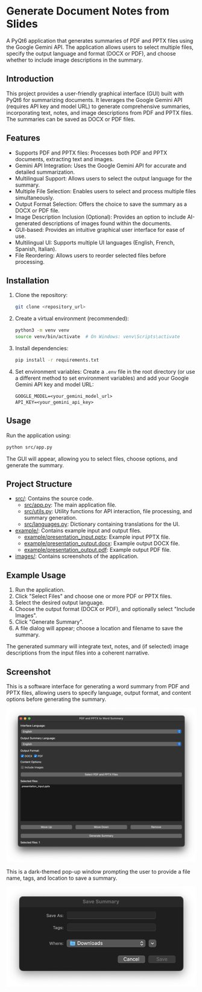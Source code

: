 # Generate Document Notes from Slides

A PyQt6 application that generates summaries of PDF and PPTX files using the Google Gemini API.  The application allows users to select multiple files, specify the output language and format (DOCX or PDF), and choose whether to include image descriptions in the summary.

## Introduction

This project provides a user-friendly graphical interface (GUI) built with PyQt6 for summarizing documents. It leverages the Google Gemini API (requires API key and model URL) to generate comprehensive summaries, incorporating text, notes, and image descriptions from PDF and PPTX files. The summaries can be saved as DOCX or PDF files.

## Features

- Supports PDF and PPTX files:  Processes both PDF and PPTX documents, extracting text and images.
- Gemini API Integration: Uses the Google Gemini API for accurate and detailed summarization.
- Multilingual Support:  Allows users to select the output language for the summary.
- Multiple File Selection: Enables users to select and process multiple files simultaneously.
- Output Format Selection:  Offers the choice to save the summary as a DOCX or PDF file.
- Image Description Inclusion (Optional):  Provides an option to include AI-generated descriptions of images found within the documents.
- GUI-based:  Provides an intuitive graphical user interface for ease of use.
- Multilingual UI: Supports multiple UI languages (English, French, Spanish, Italian).
- File Reordering: Allows users to reorder selected files before processing.


## Installation

1. Clone the repository:
   ```bash
   git clone <repository_url>
   ```
2. Create a virtual environment (recommended):
   ```bash
   python3 -m venv venv
   source venv/bin/activate  # On Windows: venv\Scripts\activate
   ```
3. Install dependencies:
   ```bash
   pip install -r requirements.txt
   ```
4. Set environment variables: Create a `.env` file in the root directory (or use a different method to set environment variables) and add your Google Gemini API key and model URL:
   ```
   GOOGLE_MODEL=<your_gemini_model_url>
   API_KEY=<your_gemini_api_key>
   ```


## Usage

Run the application using:

```bash
python src/app.py
```

The GUI will appear, allowing you to select files, choose options, and generate the summary.


## Project Structure

- [src/](./src): Contains the source code.
    - [src/app.py](./src/app.py): The main application file.  
    - [src/utils.py](./src/utils.py): Utility functions for API interaction, file processing, and summary generation. 
    - [src/languages.py](./src/languages.py): Dictionary containing translations for the UI. 
- [example/](./example): Contains example input and output files.
    - [example/presentation_input.pptx](./example/presentation_input.pptx): Example input PPTX file. 
    - [example/presentation_output.docx](./example/presentation_output.docx): Example output DOCX file. 
    - [example/presentation_output.pdf](./example/presentation_output.pdf): Example output PDF file. 
- [images/](./images): Contains screenshots of the application.


## Example Usage

1. Run the application.
2. Click "Select Files" and choose one or more PDF or PPTX files.
3. Select the desired output language.
4. Choose the output format (DOCX or PDF), and optionally select "Include Images".
5. Click "Generate Summary".
6. A file dialog will appear; choose a location and filename to save the summary.

The generated summary will integrate text, notes, and (if selected) image descriptions from the input files into a coherent narrative.


## Screenshot

This is a software interface for generating a word summary from PDF and PPTX files, allowing users to specify language, output format, and content options before generating the summary.

![app.png](./images/app.png)

This is a dark-themed pop-up window prompting the user to provide a file name, tags, and location to save a summary.
<p align="center">
    <img src="./images/pop_up_output.png" alt="output" width="700"/>
</p>







